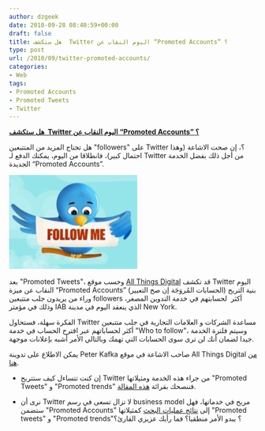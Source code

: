 ```yaml
---
author: dzgeek
date: 2010-09-28 08:40:59+00:00
draft: false
title: هل ستكشف  Twitter اليوم النقاب عن “Promoted Accounts” ؟
type: post
url: /2010/09/twitter-promoted-accounts/
categories:
- Web
tags:
- Promoted Accounts
- Promoted Tweets
- Twitter
---
```


**[هل ستكشف  Twitter اليوم النقاب عن “Promoted Accounts” ؟](https://www.it-scoop.com/2010/09/twitter-promoted-accounts/)**




هل تحتاج المزيد من المتتبعين "followers" على Twitter ؟، إن صحت الاشاعة (وهذا احتمال كبير)، فانطلاقا من اليوم، يمكنك الدفع لـ Twitter من أجل ذلك بفضل الخدمة الجديدة “Promoted Accounts”.




[![](s-TWITTER-PROMOTED-ACCOUNTS-large.jpg)
](https://www.it-scoop.com/2010/09/twitter-promoted-accounts/)


بعد "Promoted Tweets"، وحسب موقع [All Things Digital](http://mediamemo.allthingsd.com/20100927/exclusive-want-twitter-to-help-you-find-more-followers-pay-up-for-a-promoted-account/) قد تكشف Twitter اليوم النقاب عن ميزة “Promoted Accounts” (الحسابات المُروَجَة إن صح التعبير) بنية التربح وراء من يريدون جلب متتبعين followers أكثر  لحسابتهم في خدمة التدوين المصغر، وذلك في مؤمتر IAB الذي ينعقد اليوم في مدينة New York.

الفكرة سهلة، فستحاول Twitter مساعدة الشركات و العلامات التجارية في جلب متتبعين أكثر لحساباتهم عبر اقترح الحساب في خدمة "Who to follow"، وسيتم فلترة الخدمة جيدا لضمان أنك لن ترى سوى الحسابات التي تهمك وبالتالي الأمر أشبه بإعلانات موجهة.

يمكن الاطلاع على تدوينة Peter Kafka صاحب الاشاعة في موقع All Things Digital [من هنا](http://mediamemo.allthingsd.com/20100927/exclusive-want-twitter-to-help-you-find-more-followers-pay-up-for-a-promoted-account/).

- إن كنت تتساءل كيف ستتربح Twitter من جراء هذه الخدمة ومثيلاتها "Promoted Tweets" و "Promoted trends" فننصحك بقرائة [هذه المقالة](https://socialmedia4arab.com/2010/09/twitter-monetization/).

- نرى أن Twitter لا تزال تسعى في رسم business model مربح في خدماتها، فهل ستضمن "Promoted Accounts" إلى [نتائج عمليات البحث](https://socialmedia4arab.com/2010/09/twitter-800-millions-tweets/) كمثيلاتها "Promoted tweets" و "Promoted trends"؟ يبدو الأمر منطقيا؟ فما رأيك عزيزي القارئ؟
